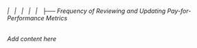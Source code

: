 ###### |   |   |   |   |   ├── Frequency of Reviewing and Updating Pay-for-Performance Metrics

*Add content here*